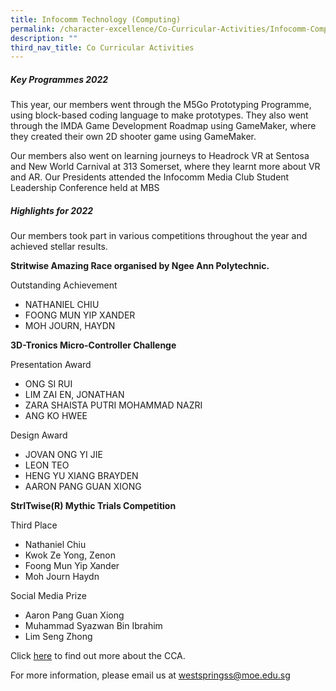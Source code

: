 ```yaml
---
title: Infocomm Technology (Computing)
permalink: /character-excellence/Co-Curricular-Activities/Infocomm-Computing/
description: ""
third_nav_title: Co Curricular Activities
---
```

##### Key Programmes 2022

This year, our members went through the M5Go Prototyping Programme, using block-based coding language to make prototypes. They also went through the IMDA Game Development Roadmap using GameMaker, where they created their own 2D shooter game using GameMaker. 

Our members also went on learning journeys to Headrock VR at Sentosa and New World Carnival at 313 Somerset, where they learnt more about VR and AR. Our Presidents attended the Infocomm Media Club Student Leadership Conference held at MBS


##### Highlights for 2022

Our members took part in various competitions throughout the year and achieved stellar results.

**Stritwise Amazing Race organised by Ngee Ann Polytechnic.**

Outstanding Achievement
* NATHANIEL CHIU 
* FOONG MUN YIP XANDER 
* MOH JOURN, HAYDN 

**3D-Tronics Micro-Controller Challenge**

Presentation Award
* ONG SI RUI 
* LIM ZAI EN, JONATHAN 
* ZARA SHAISTA PUTRI MOHAMMAD NAZRI 
* ANG KO HWEE 

Design Award

* JOVAN ONG YI JIE 
* LEON TEO 
* HENG YU XIANG BRAYDEN 
* AARON PANG GUAN XIONG 

**StrITwise(R) Mythic Trials Competition**

Third Place

* Nathaniel Chiu 
* Kwok Ze Yong, Zenon 
* Foong Mun Yip Xander 
* Moh Journ Haydn 

Social Media Prize

* Aaron Pang Guan Xiong 
* Muhammad Syazwan Bin Ibrahim 
* Lim Seng Zhong 


Click [here](https://youtu.be/EmjpAHXfMMQ) to find out more about the CCA.

For more information, please email us at [westspringss@moe.edu.sg](westspringss@moe.edu.sg)